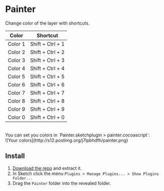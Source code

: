 # Painter

Change color of the layer with shortcuts.

Color | Shortcut
------------ | -------------
Color 1 | Shift + Ctrl + 1
Color 2 | Shift + Ctrl + 2
Color 3 | Shift + Ctrl + 3
Color 4 | Shift + Ctrl + 4
Color 5 | Shift + Ctrl + 5
Color 6 | Shift + Ctrl + 6
Color 7 | Shift + Ctrl + 7
Color 8 | Shift + Ctrl + 8
Color 9 | Shift + Ctrl + 9
Color 0 | Shift + Ctrl + 0


<br>
You can set you colors in `Painter.sketchplugin > painter.cocoascript`:
<br>
![Your colors](http://s12.postimg.org/j7lpbhdfh/painter.png)


## Install

1. [Download the repo](https://github.com/arsfeshchenko/Painter/archive/master.zip) and extract it.
2. In Sketch click the menu `Plugins > Manage Plugins... > Show Plugins Folder...`
3. Drag the `Painter` folder into the revealed folder.

